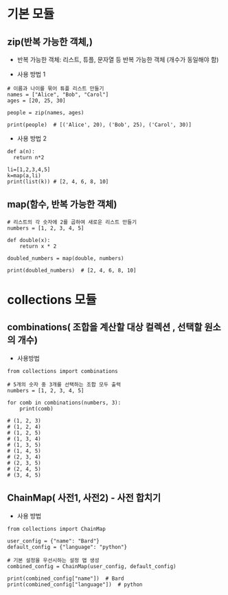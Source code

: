 # 기본 모듈

## zip(반복 가능한 객체,) 
* 반복 가능한 객체: 리스트, 튜플, 문자열 등 반복 가능한 객체 (개수가 동일해야 함)

* 사용 방법 1
```
# 이름과 나이를 묶어 튜플 리스트 만들기
names = ["Alice", "Bob", "Carol"]
ages = [20, 25, 30]

people = zip(names, ages)

print(people)  # [('Alice', 20), ('Bob', 25), ('Carol', 30)]

```
* 사용 방법 2

```
def a(n):
  return n*2

li=[1,2,3,4,5]
k=map(a,li)
print(list(k)) # [2, 4, 6, 8, 10]
```

## map(함수, 반복 가능한 객체)

```
# 리스트의 각 숫자에 2를 곱하여 새로운 리스트 만들기
numbers = [1, 2, 3, 4, 5]

def double(x):
    return x * 2

doubled_numbers = map(double, numbers)

print(doubled_numbers)  # [2, 4, 6, 8, 10]

```


# collections 모듈

## combinations( 조합을 계산할 대상 컬렉션 , 선택할 원소의 개수)

* 사용방법

```
from collections import combinations

# 5개의 숫자 중 3개를 선택하는 조합 모두 출력
numbers = [1, 2, 3, 4, 5]

for comb in combinations(numbers, 3):
    print(comb)

# (1, 2, 3)
# (1, 2, 4)
# (1, 2, 5)
# (1, 3, 4)
# (1, 3, 5)
# (1, 4, 5)
# (2, 3, 4)
# (2, 3, 5)
# (2, 4, 5)
# (3, 4, 5)
```

## ChainMap( 사전1, 사전2) - 사전 합치기

* 사용 방법
  
```
from collections import ChainMap

user_config = {"name": "Bard"}
default_config = {"language": "python"}

# 기본 설정을 우선시하는 설정 맵 생성
combined_config = ChainMap(user_config, default_config)

print(combined_config["name"])  # Bard
print(combined_config["language"])  # python
```

